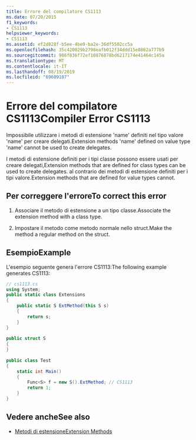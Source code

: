 ```yaml
---
title: Errore del compilatore CS1113
ms.date: 07/20/2015
f1_keywords:
- CS1113
helpviewer_keywords:
- CS1113
ms.assetid: ef2d828f-b5ee-4be9-ba2e-36df5502cc5a
ms.openlocfilehash: 35c420029b2798eafb012f34ddd15e8862a777b9
ms.sourcegitcommit: 986f836f72ef10876878bd6217174e41464c145a
ms.translationtype: MT
ms.contentlocale: it-IT
ms.lasthandoff: 08/19/2019
ms.locfileid: "69609107"
---
```

# <a name="compiler-error-cs1113"></a><span data-ttu-id="fa445-102">Errore del compilatore CS1113</span><span class="sxs-lookup"><span data-stu-id="fa445-102">Compiler Error CS1113</span></span>
<span data-ttu-id="fa445-103">Impossibile utilizzare i metodi di estensione 'name' definiti nel tipo valore 'name' per creare delegati.</span><span class="sxs-lookup"><span data-stu-id="fa445-103">Extension methods 'name' defined on value type 'name' cannot be used to create delegates.</span></span>  
  
 <span data-ttu-id="fa445-104">I metodi di estensione definiti per i tipi classe possono essere usati per creare delegati,</span><span class="sxs-lookup"><span data-stu-id="fa445-104">Extension methods that are defined for class types can be used to create delegates.</span></span> <span data-ttu-id="fa445-105">al contrario dei metodi di estensione definiti per i tipi valore.</span><span class="sxs-lookup"><span data-stu-id="fa445-105">Extension methods that are defined for value types cannot.</span></span>  
  
## <a name="to-correct-this-error"></a><span data-ttu-id="fa445-106">Per correggere l'errore</span><span class="sxs-lookup"><span data-stu-id="fa445-106">To correct this error</span></span>  
  
1. <span data-ttu-id="fa445-107">Associare il metodo di estensione a un tipo classe.</span><span class="sxs-lookup"><span data-stu-id="fa445-107">Associate the extension method with a class type.</span></span>  
  
2. <span data-ttu-id="fa445-108">Impostare il metodo come metodo normale nello struct.</span><span class="sxs-lookup"><span data-stu-id="fa445-108">Make the method a regular method on the struct.</span></span>  
  
## <a name="example"></a><span data-ttu-id="fa445-109">Esempio</span><span class="sxs-lookup"><span data-stu-id="fa445-109">Example</span></span>  
 <span data-ttu-id="fa445-110">L'esempio seguente genera l'errore CS1113:</span><span class="sxs-lookup"><span data-stu-id="fa445-110">The following example generates CS1113:</span></span>  
  
```csharp  
// cs1113.cs  
using System;  
public static class Extensions  
{  
    public static S ExtMethod(this S s)  
    {  
        return s;  
    }  
}  
  
public struct S  
{  
}  
  
public class Test  
{  
    static int Main()  
    {  
        Func<S> f = new S().ExtMethod; // CS1113  
        return 1;  
    }  
}  
```  
  
## <a name="see-also"></a><span data-ttu-id="fa445-111">Vedere anche</span><span class="sxs-lookup"><span data-stu-id="fa445-111">See also</span></span>

- [<span data-ttu-id="fa445-112">Metodi di estensione</span><span class="sxs-lookup"><span data-stu-id="fa445-112">Extension Methods</span></span>](../programming-guide/classes-and-structs/extension-methods.md)
